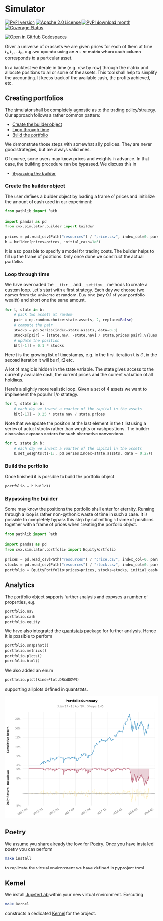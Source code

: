 # Simulator

[![PyPI version](https://badge.fury.io/py/cvxsimulator.svg)](https://badge.fury.io/py/cvxsimulator)
[![Apache 2.0 License](https://img.shields.io/badge/License-APACHEv2-brightgreen.svg)](https://github.com/cvxgrp/simulator/blob/master/LICENSE)
[![PyPI download month](https://img.shields.io/pypi/dm/cvxsimulator.svg)](https://pypi.python.org/pypi/cvxsimulator/)
[![Coverage Status](https://coveralls.io/repos/github/cvxgrp/simulator/badge.png?branch=main)](https://coveralls.io/github/cvxgrp/simulator?branch=main)

[![Open in GitHub Codespaces](https://github.com/codespaces/badge.svg)](https://codespaces.new/cvxgrp/simulator)

Given a universe of $m$ assets we are given prices for each of them at time $t_1, t_2, \ldots t_n$,
e.g. we operate using an $n \times m$ matrix where each column corresponds to a particular asset.

In a backtest we iterate in time (e.g. row by row) through the matrix and allocate positions to all or some of the assets.
This tool shall help to simplify the accounting. It keeps track of the available cash, the profits achieved, etc.

## Creating portfolios

The simulator shall be completely agnostic as to the trading policy/strategy.
Our approach follows a rather common pattern:

* [Create the builder object](#create-the-builder-object)
* [Loop through time](#loop-through-time)
* [Build the portfolio](#build-the-portfolio)

We demonstrate those steps with somewhat silly policies. They are never good strategies, but are always valid ones.

Of course, some users may know prices and weights in advance. In that case, the building procedure can be bypassed.
We discuss this in

* [Bypassing the builder](#bypassing-the-builder)

### Create the builder object

The user defines a builder object by loading a frame of prices
and initialize the amount of cash used in our experiment:

```python
from pathlib import Path

import pandas as pd
from cvx.simulator.builder import builder

prices = pd.read_csv(Path("resources") / "price.csv", index_col=0, parse_dates=True, header=0).ffill()
b = builder(prices=prices, initial_cash=1e6)
```

It is also possible to specify a model for trading costs.
The builder helps to fill up the frame of positions. Only once done
we construct the actual portfolio.

### Loop through time

We have overloaded the `__iter__` and `__setitem__` methods to create a custom loop.
Let's start with a first strategy. Each day we choose two names from the universe at random.
Buy one (say 0.1 of your portfolio wealth) and short one the same amount.

```python
for t, state in b:
    # pick two assets at random
    pair = np.random.choice(state.assets, 2, replace=False)
    # compute the pair
    stocks = pd.Series(index=state.assets, data=0.0)
    stocks[pair] = [state.nav, -state.nav] / state.prices[pair].values
    # update the position
    b[t[-1]] = 0.1 * stocks
```

Here t is the growing list of timestamps, e.g. in the first iteration
t is $t1$, in the second iteration it will be $t1, t2$ etc.

A lot of magic is hidden in the state variable.
The state gives access to the currently available cash, the current prices and the current valuation of all holdings.

Here's a slightly more realistic loop. Given a set of $4$ assets we want to implmenent the popular $1/n$ strategy.

```python
for t, state in b:
    # each day we invest a quarter of the capital in the assets
    b[t[-1]] = 0.25 * state.nav / state.prices
```

Note that we update the position at the last element in the t list
using a series of actual stocks rather than weights or cashpositions.
The builder class also exposes setters for such alternative conventions.

```python
for t, state in b:
    # each day we invest a quarter of the capital in the assets
    b.set_weights(t[-1], pd.Series(index=state.assets, data = 0.25))
```

### Build the portfolio

Once finished it is possible to build the portfolio object

```python
portfolio = b.build()
```

### Bypassing the builder

Some may know the positions the portfolio shall enter for eternity.
Running through a loop is rather non-pythonic waste of time in such a case.
It is possible to completely bypass this step by submitting
a frame of positions together with a frame of prices when creating the portfolio object.

```python
from pathlib import Path

import pandas as pd
from cvx.simulator.portfolio import EquityPortfolio

prices = pd.read_csv(Path("resources") / "price.csv", index_col=0, parse_dates=True, header=0).ffill()
stocks = pd.read_csv(Path("resources") / "stock.csv", index_col=0, parse_dates=True, header=0)
portfolio = EquityPortfolio(prices=prices, stocks=stocks, initial_cash=1e6)
```

## Analytics

The portfolio object supports further analysis and exposes
a number of properties, e.g.

```python
portfolio.nav
portfolio.cash
portfolio.equity
```

We have also integrated the [quantstats](https://github.com/ranaroussi/quantstats) package for further analysis.
Hence it is possible to perform

```python
portfolio.snapshot()
portfolio.metrics()
portfolio.plots()
portfolio.html()
```

We also added an enum

```python
portfolio.plot(kind=Plot.DRAWDOWN)
```

supporting all plots defined in quantstats.

![quantstats snapshot](portfolio.png)

## Poetry

We assume you share already the love for [Poetry](https://python-poetry.org). Once you have installed poetry you can perform

```bash
make install
```

to replicate the virtual environment we have defined in pyproject.toml.

## Kernel

We install [JupyterLab](https://jupyter.org) within your new virtual environment. Executing

```bash
make kernel
```

constructs a dedicated [Kernel](https://docs.jupyter.org/en/latest/projects/kernels.html) for the project.
